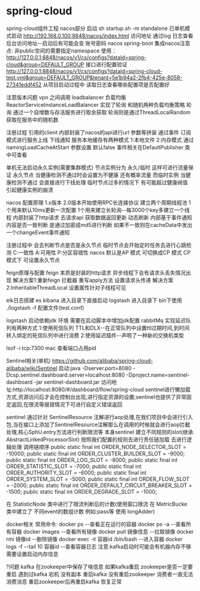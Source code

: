 # spring-cloud
spring-cloud组件工程
nacos部分
启动 sh startup.sh -m standalone 已单机模式启动
http://192.168.0.100:8848/nacos/index.html 访问地址
通过log 日志查看后台访问地址--启动后有可能会变
账号密码 nacos
spring-boot 集成nacos注意点: 非public空间的需要指定namespace
使用：http://127.0.0.1:8848/nacos/v1/cs/configs?dataId=spring-cloud&group=DEFAULT_GROUP 接口进行配置验证
http://127.0.0.1:8848/nacos/v1/cs/configs?dataId=spring-cloud-test.yml&group=DEFAULT_GROUP&tenant=5e1b94a2-2fb4-425e-8058-27341eddf452
从项目启动过程中 读取日志查看哪些配置项是否配置好

注意版本问题 vpn 之间调用
loadbalancer 负载均衡
ReactorServiceInstanceLoadBalancer 实现了轮询 和随机两种负载均衡策略
轮询 通过一个自增数与存活服务进行取余获取
轮询则是通过ThreadLocalRandom获取在服务中的随机数

注册过程 引用的client 内部封装了nacos的api进行url 参数等拼装
通过事件 订阅模式进行服务上线 下线通知 服务本地缓存有两种模式 
1:本地文件 2:内存模式
通过namingLoadCacheAtStart 参数设置 默认false
事件相关在DefaultPublisher 类中可查看

单机无法启动永久实例(需要集群模式)
节点实例分为 永久/临时
这样可进行流量保证 永久节点 当健康检测不通过时会设置为不健康 还有概率流量 而临时实例 当健康检测不通过 会直接进行下线处理
临时节点过多的情况下 有可能超过健康阀值 引起健康实例的崩溃

nacos 配置原理
1.x版本 2.0版本开始使用RPC长连接协议
建立两个周期线程池
1个用来默认10ms更新一次配置
1个用来建立长轮询--每3000个key多建立一个线程
内部封装了http请求 去请求api 获取数据返回更新
动态刷新 内部基于事件通知
内容是否一致判断 是通过加密成md5进行判断 如果不一致则在cacheData中发出一个changeEvent事件通知

注册过程中 会去判断节点是否是永久节点 临时节点会开始定时任务去进行心跳检测
C:一致性
A:可用性
P:分区容错性
nacos 默认是AP 模式 可切换成CP 模式
CP模式下 可设置永久节点

feign原理与配置
feign 本质是封装的http请求 异步线程下会有请求头丢失情况出现
解决方案1:重新feign 拦截器 重写apply方法 设置请求头传递
解决方案2:InheritableThreadLocal 设置属性针对子线程可见



elk日志搭建
es kibana 进入目录下直接启动
logstash 进入目录下 bin下使用 ./logstash -f 配置文件(test.conf)

logstash 启动依赖jdk 环境 需要在启动脚本中增加jdk配置
rabbitMq 实现延迟队列有两种方式
1:使用死信队列 TTL和DLX--在正常队列中设置ttl过期时间,到时间转入绑定的死信队列中进行消费
2:使用延迟插件--声明了一种新的交换机类型

lsof -i tcp:7300 mac 查看端口占用pid

Sentinel相关(单机)
https://github.com/alibaba/spring-cloud-alibaba/wiki/Sentinel
启动:java -Dserver.port=8080 -Dcsp.sentinel.dashboard.server=localhost:8080 -Dproject.name=sentinel-dashboard -jar sentinel-dashboard.jar
访问地址:http://localhost:8080/#/dashboard/flow/spring-cloud
sentinel进行懒加载方式,资源访问后才会在控制台出现,进行指定资源的设置;sentinel也提供了异常固定返回,在限流等报错情况下可进行自定义错误返回

sentinel 通过针对 SentinelResource 注解进行aop处理,在我们项目中会进行引入包,当在接口上添加了SentinelResource注解那么在调用的时候就会进行aop拦截处理,核心SphU.entry方法进行判断限流等
本身sentinel 建立不同规则的slot(继承 AbstractLinkedProcessorSlot) 按照我们配置的规则去进行责任链加载 去进行逻辑处理
调用链顺序
    public static final int ORDER_NODE_SELECTOR_SLOT = -10000;
    public static final int ORDER_CLUSTER_BUILDER_SLOT = -9000;
    public static final int ORDER_LOG_SLOT = -8000;
    public static final int ORDER_STATISTIC_SLOT = -7000;
    public static final int ORDER_AUTHORITY_SLOT = -6000;
    public static final int ORDER_SYSTEM_SLOT = -5000;
    public static final int ORDER_FLOW_SLOT = -2000;
    public static final int ORDER_DEFAULT_CIRCUIT_BREAKER_SLOT = -1500;
    public static final int ORDER_DEGRADE_SLOT = -1000;
    
在 StatisticNode 类中进行了限流判断后的计数(使用窗口限流 在 MetricBucke 类中建立了 不同event的数组计数 例如:pass等 使用 longAdder) 



docker相关
常用命令:
docker ps --查看正在运行的容器
docker ps -a --查看所有容器
docker images  --查看所有镜像
docker pull 镜像信息  --拉取镜像
docker rmi 镜像id    --删除镜像
docker exec -it 容器id /bin/bash  --进入容器
docker logs -f --tail 10 容器id   --查看容器日志 
注意:kafka启动时可能会有机器内存不够 需要设置启动内存信息

?问题
kafka 在zookeeper中保存了啥信息 如果kafka重启 zookeeper是否一定要重启 遇到过kafka 宕机 没有副本 重启kafka 没有重启zookeeper 消费者一直无法消费消息
重启zookeeper后再重启kafka 恢复正常